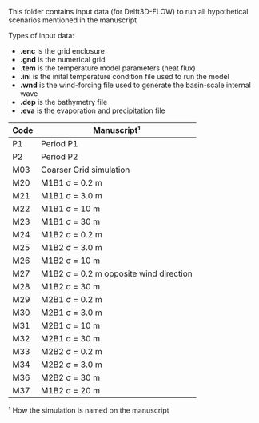This folder contains input data (for Delft3D-FLOW) to run all hypothetical scenarios mentioned in the manuscript 

Types of input data:
* **.enc** is the grid enclosure 
* **.gnd** is the numerical grid
* **.tem** is the temperature model parameters (heat flux)
* **.ini** is the inital temperature condition file used to run the model
* **.wnd** is the wind-forcing file used to generate the basin-scale internal wave 
* **.dep** is the bathymetry file
* **.eva** is the evaporation and precipitation file



|Code  | Manuscript¹ |
| ---- | ----------- |
|P1    | Period P1   |
|P2    | Period P2   |
|M03   | Coarser Grid simulation |
|M20   | M1B1 σ = 0.2 m |
|M21   | M1B1 σ = 3.0 m |
|M22   | M1B1 σ = 10  m |
|M23   | M1B1 σ = 30  m |
|M24   | M1B2 σ = 0.2 m |
|M25   | M1B2 σ = 3.0 m |
|M26   | M1B2 σ = 10  m |
|M27   | M1B2 σ = 0.2 m opposite wind direction | 
|M28   | M1B2 σ = 30  m |
|M29   | M2B1 σ = 0.2 m |
|M30   | M2B1 σ = 3.0 m |
|M31   | M2B1 σ = 10  m |
|M32   | M2B1 σ = 30  m |
|M33   | M2B2 σ = 0.2 m |
|M34   | M2B2 σ = 3.0 m |
|M36   | M2B2 σ = 30  m |
|M37   | M1B2 σ = 20  m |

¹ How the simulation is named on the manuscript
 


